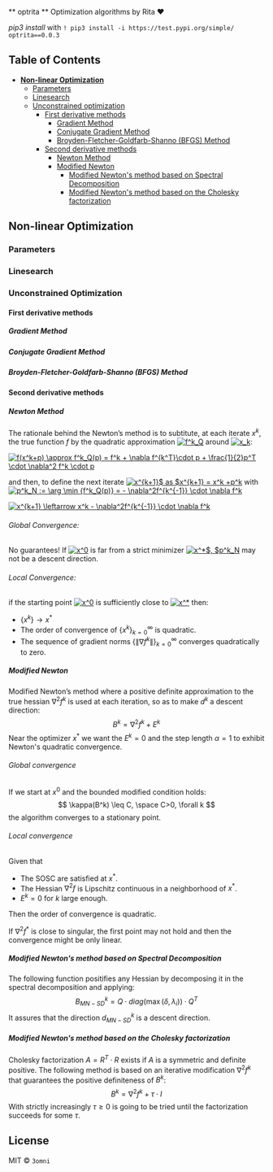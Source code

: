** optrita **
Optimization algorithms by Rita ♥️

*pip3 install* with `! pip3 install -i https://test.pypi.org/simple/ optrita==0.0.3` 

## Table of Contents
- [**Non-linear Optimization**](#non-linear-optimization)
    - [Parameters](#parameters)
    - [Linesearch](#linesearch)
    - [Unconstrained optimization](#uncontrained-optimization)
        - [First derivative methods](#first-derivative-methods)
            - [Gradient Method](#gradient-method)
            - [Conjugate Gradient Method](#conjugate-gradient-method)
            - [Broyden-Fletcher-Goldfarb-Shanno (BFGS) Method](#broyden-fletcher-goldfarb-shanno-bfgs-method)
        - [Second derivative methods](#second-deriavtive-methods)
            - [Newton Method](#newton-method)
            - [Modified Newton](#modified-newton)
                - [Modified Newton's method based on Spectral Decomposition](#modified-newtons-method-based-on-spectral-decomposition)
                - [Modified Newton's method based on the Cholesky factorization](#modified-newtons-method-based-on-the-cholesky-factorization)
        
## Non-linear Optimization

### Parameters

### Linesearch

### Unconstrained Optimization

#### First derivative methods

##### Gradient Method 

##### Conjugate Gradient Method

##### Broyden-Fletcher-Goldfarb-Shanno (BFGS) Method

#### Second derivative methods

##### Newton Method
The rationale behind the Newton’s method is to subtitute, at each iterate $x^k$, the true function $f$ by the quadratic approximation <a href="https://www.codecogs.com/eqnedit.php?latex=f^k_Q" target="_blank"><img src="https://latex.codecogs.com/gif.latex?f^k_Q" title="f^k_Q" /></a> around <a href="https://www.codecogs.com/eqnedit.php?latex=x_k" target="_blank"><img src="https://latex.codecogs.com/gif.latex?x_k" title="x_k" /></a>:

<a href="https://www.codecogs.com/eqnedit.php?latex=f(x^k&plus;p)&space;\approx&space;f^k_Q(p)&space;=&space;f^k&space;&plus;&space;\nabla&space;f^{k^T}\cdot&space;p&space;&plus;&space;\frac{1}{2}p^T&space;\cdot&space;\nabla^2&space;f^k&space;\cdot&space;p" target="_blank"><img src="https://latex.codecogs.com/gif.latex?f(x^k&plus;p)&space;\approx&space;f^k_Q(p)&space;=&space;f^k&space;&plus;&space;\nabla&space;f^{k^T}\cdot&space;p&space;&plus;&space;\frac{1}{2}p^T&space;\cdot&space;\nabla^2&space;f^k&space;\cdot&space;p" title="f(x^k+p) \approx f^k_Q(p) = f^k + \nabla f^{k^T}\cdot p + \frac{1}{2}p^T \cdot \nabla^2 f^k \cdot p" /></a>

and then, to define the next iterate <a href="https://www.codecogs.com/eqnedit.php?latex=x^{k&plus;1}$&space;as&space;$x^{k&plus;1}&space;=&space;x^k&space;&plus;p^k" target="_blank"><img src="https://latex.codecogs.com/gif.latex?x^{k&plus;1}$&space;as&space;$x^{k&plus;1}&space;=&space;x^k&space;&plus;p^k" title="x^{k+1}$ as $x^{k+1} = x^k +p^k" /></a> with <a href="https://www.codecogs.com/eqnedit.php?latex=p^k_N&space;:=&space;\arg&space;\min&space;{f^k_Q(p)}&space;=&space;-&space;\nabla^2f^{k^{-1}}&space;\cdot&space;\nabla&space;f^k" target="_blank"><img src="https://latex.codecogs.com/gif.latex?p^k_N&space;:=&space;\arg&space;\min&space;{f^k_Q(p)}&space;=&space;-&space;\nabla^2f^{k^{-1}}&space;\cdot&space;\nabla&space;f^k" title="p^k_N := \arg \min {f^k_Q(p)} = - \nabla^2f^{k^{-1}} \cdot \nabla f^k" /></a>

<a href="https://www.codecogs.com/eqnedit.php?latex=x^{k&plus;1}&space;\leftarrow&space;x^k&space;-&space;\nabla^2f^{k^{-1}}&space;\cdot&space;\nabla&space;f^k" target="_blank"><img src="https://latex.codecogs.com/gif.latex?x^{k&plus;1}&space;\leftarrow&space;x^k&space;-&space;\nabla^2f^{k^{-1}}&space;\cdot&space;\nabla&space;f^k" title="x^{k+1} \leftarrow x^k - \nabla^2f^{k^{-1}} \cdot \nabla f^k" /></a>

###### Global Convergence:
No guarantees! If <a href="https://www.codecogs.com/eqnedit.php?latex=x^0" target="_blank"><img src="https://latex.codecogs.com/gif.latex?x^0" title="x^0" /></a> is far from a strict minimizer <a href="https://www.codecogs.com/eqnedit.php?latex=x^*$,&space;$p^k_N" target="_blank"><img src="https://latex.codecogs.com/gif.latex?x^*$,&space;$p^k_N" title="x^*$, $p^k_N" /></a> may not be a descent direction.

###### Local Convergence:
if the starting point <a href="https://www.codecogs.com/eqnedit.php?latex=x^0" target="_blank"><img src="https://latex.codecogs.com/gif.latex?x^0" title="x^0" /></a> is sufficiently close to <a href="https://www.codecogs.com/eqnedit.php?latex=x^*" target="_blank"><img src="https://latex.codecogs.com/gif.latex?x^*" title="x^*" /></a> then:
+ $\{x^k\} \rightarrow x^*$
+ The order of convergence of $\{x^k\}^\infty_{k=0}$ is quadratic.
+ The sequence of gradient norms $\{\| \nabla f^k \|\}^\infty_{k=0}$ converges quadratically to zero.

##### Modified Newton
Modified Newton’s method where a positive definite approximation to the true hessian $\nabla^2f^{k}$ is used at each iteration, so as to make $d^k$ a descent direction:
$$
B^k = \nabla^2f^{k} + E^k
$$
Near the optimizer $x^*$ we want the $E^k=0$ and the step length $\alpha=1$ to exhibit Newton's quadratic convergence.

###### Global convergence
If we start at $x^0$ and the bounded modified condition holds:
$$
\kappa(B^k) \leq C, \space C>0, \forall k
$$
the algorithm converges to a stationary point.

###### Local convergence
Given that
+ The SOSC are satisfied at $x^*$.
+ The Hessian $\nabla^2 f$ is Lipschitz continuous in a neighborhood of $x^*$.
+ $E^k = 0$ for $k$ large enough.

Then the order of convergence is quadratic. 

If $\nabla^2 f^*$ is close to singular, the first point may not hold and then the convergence might be only linear.

##### Modified Newton's method based on Spectral Decomposition
The following function positifies any Hessian by decomposing it in the spectral decomposition and applying:
$$
B^k_{MN-SD} = Q \cdot diag (\max(\delta, \lambda_i)) \cdot Q^T
$$
It assures that the direction $d^k_{MN-SD}$ is a descent direction.

##### Modified Newton's method based on the Cholesky factorization
Cholesky factorization $A = R^T \cdot R$ exists if $A$ is a symmetric and definite positive. The following method is based on an iterative modification $\nabla^2 f^k$ that guarantees the positive definiteness of $B^k$:
$$
B^k = \nabla^2 f^k + \tau \cdot I
$$
With strictly increasingly $\tau \geq 0$ is going to be tried until the factorization succeeds for some $\tau$.

## License

MIT © `3omni`
